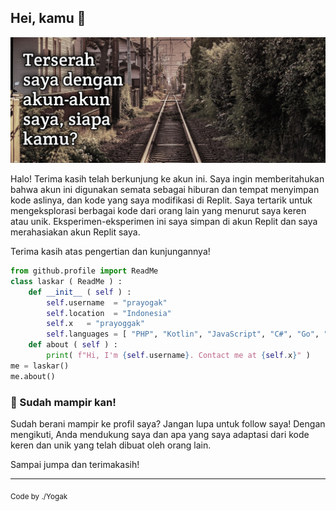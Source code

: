 ## Hei, kamu 👋

![Thubnel](R56WxaH99D3D73688Fnx1GzG8.jpeg)

Halo! Terima kasih telah berkunjung ke akun ini. Saya ingin memberitahukan bahwa akun ini digunakan semata sebagai hiburan dan tempat menyimpan kode aslinya, dan kode yang saya modifikasi di Replit. Saya tertarik untuk mengeksplorasi berbagai kode dari orang lain yang menurut saya keren atau unik. Eksperimen-eksperimen ini saya simpan di akun Replit dan saya merahasiakan akun Replit saya.

Terima kasih atas pengertian dan kunjungannya!

```python
from github.profile import ReadMe
class laskar ( ReadMe ) :
    def __init__ ( self ) :
        self.username  = "prayogak"
        self.location  = "Indonesia"
        self.x   = "prayoggak"
        self.languages = [ "PHP", "Kotlin", "JavaScript", "C#", "Go", "Java", "Python", "Shell", "Brainfuck", "Verilog" ]
    def about ( self ) :
        print( f"Hi, I'm {self.username}. Contact me at {self.x}" )
me = laskar()
me.about()
```

### 🍿 Sudah mampir kan!

Sudah berani mampir ke profil saya? Jangan lupa untuk follow saya! Dengan mengikuti, Anda mendukung saya dan apa yang saya adaptasi dari kode keren dan unik yang telah dibuat oleh orang lain.

Sampai jumpa dan terimakasih!

---

<sub>Code by ./Yogak</sub>

<!--
**otakdark/otakdark** is a ✨ _special_ ✨ repository because its `README.md` (this file) appears on your GitHub profile.

Here are some ideas to get you started:

- 🔭 I’m currently working on ...
- 🌱 I’m currently learning ...
- 👯 I’m looking to collaborate on ...
- 🤔 I’m looking for help with ...
- 💬 Ask me about ...
- 📫 How to reach me: ...
- 😄 Pronouns: ...
- ⚡ Fun fact: ...
-->
